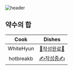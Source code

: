 ![header](https://capsule-render.vercel.app/api?type=waving&color=timeAuto&height=300&section=header&text=🍱%20요리&fontSize=70&animation=fadeIn&fontAlignY=38)

## 약수의 합

|   Cook    |              Dishes              |
| :-------: | :------------------------------: |
| WhiteHyun | [🎉작성완료🎉](./dish1_white.py) |
| hotbreakb |   [✍️작성중✍️](./dish1_hot.py)   |
